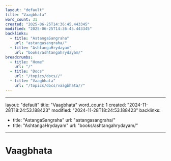 ```yaml
---
layout: "default"
title: "Vaagbhata"
word_count: 31
created: "2025-06-25T14:36:45.443345"
modified: "2025-06-25T14:36:45.443345"
backlinks:
  - title: "AstangaSangraha"
    url: "astangasangraha/"
  - title: "AshtangaHrydayam"
    url: "books/ashtangahrydayam/"
breadcrumbs:
  - title: "Home"
    url: "/"
  - title: "Docs"
    url: "/topics/docs//"
  - title: "Vaagbhata"
    url: "/topics/docs/vaagbhata//"
---
```

---
layout: "default"
title: "Vaagbhata"
word_count: 1
created: "2024-11-28T18:24:53.188423"
modified: "2024-11-28T18:24:53.188423"
backlinks:
  - title: "AstangaSangraha"
    url: "astangasangraha/"
  - title: "AshtangaHrydayam"
    url: "books/ashtangahrydayam/"
---
# Vaagbhata

